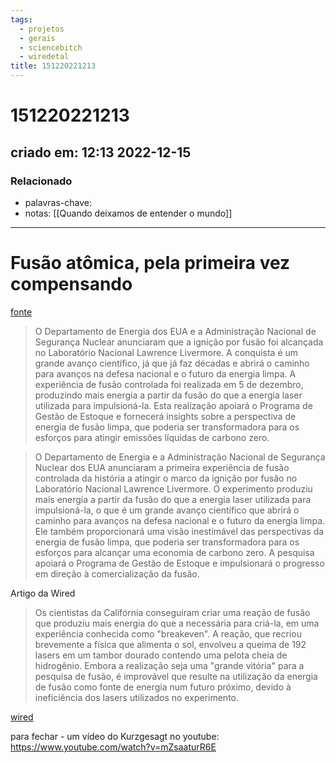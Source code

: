 ```yaml
---
tags:
  - projetos
  - gerais
  - sciencebitch
  - wiredetal
title: 151220221213
---
```

# 151220221213
## criado em: 12:13 2022-12-15

### Relacionado
- palavras-chave: 
- notas: [[Quando deixamos de entender o mundo]]
---
# Fusão atômica, pela primeira vez compensando


[fonte](http://www.seniorwomen.com/news/index.php/scientific-energy-breakeven-advancements-in-national-defense-and-the-future-of-clean-power?page=2)



>O Departamento de Energia dos EUA e a Administração Nacional de Segurança Nuclear anunciaram que a ignição por fusão foi alcançada no Laboratório Nacional Lawrence Livermore. A conquista é um grande avanço científico, já que já faz décadas e abrirá o caminho para avanços na defesa nacional e o futuro da energia limpa. A experiência de fusão controlada foi realizada em 5 de dezembro, produzindo mais energia a partir da fusão do que a energia laser utilizada para impulsioná-la. Esta realização apoiará o Programa de Gestão de Estoque e fornecerá insights sobre a perspectiva de energia de fusão limpa, que poderia ser transformadora para os esforços para atingir emissões líquidas de carbono zero.

>O Departamento de Energia e a Administração Nacional de Segurança Nuclear dos EUA anunciaram a primeira experiência de fusão controlada da história a atingir o marco da ignição por fusão no Laboratório Nacional Lawrence Livermore. O experimento produziu mais energia a partir da fusão do que a energia laser utilizada para impulsioná-la, o que é um grande avanço científico que abrirá o caminho para avanços na defesa nacional e o futuro da energia limpa. Ele também proporcionará uma visão inestimável das perspectivas da energia de fusão limpa, que poderia ser transformadora para os esforços para alcançar uma economia de carbono zero. A pesquisa apoiará o Programa de Gestão de Estoque e impulsionará o progresso em direção à comercialização da fusão.

Artigo da Wired

>Os cientistas da Califórnia conseguiram criar uma reação de fusão que produziu mais energia do que a necessária para criá-la, em uma experiência conhecida como "breakeven". A reação, que recriou brevemente a física que alimenta o sol, envolveu a queima de 192 lasers em um tambor dourado contendo uma pelota cheia de hidrogênio. Embora a realização seja uma "grande vitória" para a pesquisa de fusão, é improvável que resulte na utilização da energia de fusão como fonte de energia num futuro próximo, devido à ineficiência dos lasers utilizados no experimento.

[wired](https://www.wired.com/story/the-real-fusion-energy-breakthrough-is-still-decades-away/)

para fechar - um vídeo do Kurzgesagt no youtube: https://www.youtube.com/watch?v=mZsaaturR6E
